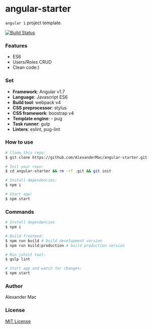# angular-starter
`angular 1` project template.

[![Build Status](https://travis-ci.org/AlexanderMac/angular-starter.svg?branch=master)](https://travis-ci.org/AlexanderMac/angular-starter)

### Features
- ES6
- Users/Roles CRUD
- Clean code:)

### Set
- **Framework**: Angular v1.7
- **Language**: Javascript ES6
- **Build tool**: webpack v4
- **CSS preprocessor**: stylus
- **CSS framework**: boostrap v4
- **Template engine**: - pug
- **Task runner**: gulp
- **Linters**: eslint, pug-lint

### How to use
```sh
# Clone this repo:
$ git clone https://github.com/AlexanderMac/angular-starter.git

# Init your repo:
$ cd angular-starter && rm -rf .git && git init

# Install dependencies:
$ npm i

# Start app:
$ npm start
```

### Commands

```sh
# Install dependencies
$ npm i

# Build frontend:
$ npm run build # build development version
$ npm run build:production # build production version

# Run jshint tool:
$ gulp lint

# Start app and watch for changes:
$ npm start
```

### Author
Alexander Mac

### License
[MIT License](license)
